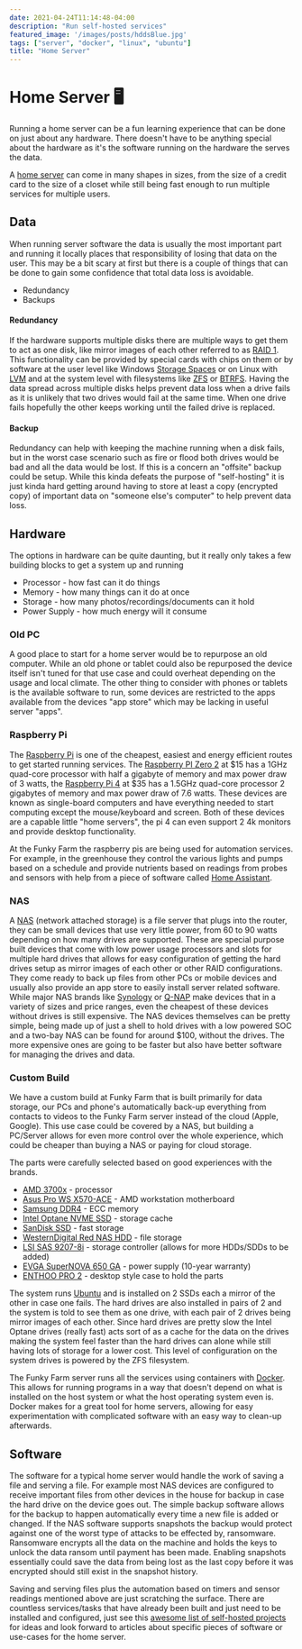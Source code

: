 ```yaml
---
date: 2021-04-24T11:14:48-04:00
description: "Run self-hosted services"
featured_image: '/images/posts/hddsBlue.jpg'
tags: ["server", "docker", "linux", "ubuntu"]
title: "Home Server"
---
```


# Home Server 🖥️

Running a home server can be a fun learning experience that can be done on just about any hardware. There doesn't have 
to be anything special about the hardware as it's the software running on the hardware the serves the data.  
<!--more-->

A [home server](https://en.wikipedia.org/wiki/Home_server) can come in many shapes in sizes, from the size of a credit
card to the size of a closet while still being fast enough to run multiple services for multiple users.  

## Data

When running server software the data is usually the most important part and running it locally places that
responsibility of losing that data on the user. This may be a bit scary at first but there is a couple of things that can 
be done to gain some confidence that total data loss is avoidable.  
* Redundancy
* Backups

#### Redundancy

If the hardware supports multiple disks there are multiple ways to get them to act as one disk, like mirror images of 
each other referred to as [RAID 1](https://en.wikipedia.org/wiki/Standard_RAID_levels#RAID_1). This functionality can be 
provided by special cards with chips on them or by software at the user level like Windows [Storage Spaces](https://support.microsoft.com/en-us/windows/storage-spaces-in-windows-b6c8b540-b8d8-fb8a-e7ab-4a75ba11f9f2) 
or on Linux with [LVM](https://en.wikipedia.org/wiki/Logical_Volume_Manager_(Linux)) and at the system level with 
filesystems like [ZFS](https://en.wikipedia.org/wiki/ZFS) or [BTRFS](https://en.wikipedia.org/wiki/Btrfs). Having the 
data spread across multiple disks helps prevent data loss when a drive fails as it is unlikely that two drives would 
fail at the same time. When one drive fails hopefully the other keeps working until the failed drive is replaced.  

#### Backup

Redundancy can help with keeping the machine running when a disk fails, but in the worst case scenario such as fire or 
flood both drives would be bad and all the data would be lost. If this is a concern an "offsite" backup could be setup.
While this kinda defeats the purpose of "self-hosting" it is just kinda hard getting around having to store at least a 
copy (encrypted copy) of important data on "someone else's computer" to help prevent data loss.

## Hardware

The options in hardware can be quite daunting, but it really only takes a few building blocks to get a system up and 
running
* Processor - how fast can it do things
* Memory - how many things can it do at once
* Storage - how many photos/recordings/documents can it hold
* Power Supply - how much energy will it consume

### Old PC

A good place to start for a home server would be to repurpose an old computer. While an old phone or tablet could also be 
repurposed the device itself isn't tuned for that use case and could overheat depending on the usage and local climate. 
The other thing to consider with phones or tablets is the available software to run, some devices are restricted to 
the apps available from the devices "app store" which may be lacking in useful server "apps".

### Raspberry Pi

The [Raspberry Pi](https://en.wikipedia.org/wiki/Raspberry_Pi) is one of the cheapest, easiest and energy efficient 
routes to get started running services. The [Raspberry PI Zero 2](https://www.raspberrypi.com/products/raspberry-pi-zero-2-w/) 
at $15 has a 1GHz quad-core processor with half a gigabyte of memory and max power draw of 3 watts, the [Raspberry Pi 4](https://www.raspberrypi.com/products/raspberry-pi-4-model-b/) 
at $35 has a 1.5GHz quad-core processor 2 gigabytes of memory and max power draw of 7.6 watts. These devices are known as 
single-board computers and have everything needed to start computing except the mouse/keyboard and screen. Both of these 
devices are a capable little "home servers", the pi 4 can even support 2 4k monitors and provide desktop functionality.

At the Funky Farm the raspberry pis are being used for automation services. For example, in the greenhouse they control 
the various lights and pumps based on a schedule and provide nutrients based on readings from probes and sensors with 
help from a piece of software called [Home Assistant](https://www.home-assistant.io/).

### NAS

A [NAS](https://en.wikipedia.org/wiki/Network-attached_storage) (network attached storage) is a file server that plugs 
into the router, they can be small devices that use very little power, from 60 to 90 watts depending on how many drives 
are supported. These are special purpose built devices that come with low power usage processors and slots for multiple 
hard drives that allows for easy configuration of getting the hard drives setup as mirror images of each other or other 
RAID configurations. They come ready to back up files from other PCs or mobile devices and usually also provide an app 
store to easily install server related software. While major NAS brands like [Synology](https://www.synology.com/en-us/products/series/home) 
or [Q-NAP](https://www.qnap.com/en-us/product/series/home) make devices that in a variety of sizes and price ranges, 
even the cheapest of these devices without drives is still expensive. The NAS devices themselves can be pretty simple, 
being made up of just a shell to hold drives with a low powered SOC and a two-bay NAS can be found for 
around $100, without the drives. The more expensive ones are going to be faster but also have better software for 
managing the drives and data.

### Custom Build

We have a custom build at Funky Farm that is built primarily for data storage, our PCs and phone's automatically back-up 
everything from contacts to videos to the Funky Farm server instead of the cloud (Apple, Google). This use case 
could be covered by a NAS, but building a PC/Server allows for even more control over the whole experience, which could 
be cheaper than buying a NAS or paying for cloud storage.

The parts were carefully selected based on good experiences with the brands. 

* [AMD 3700x](https://www.amd.com/en/products/cpu/amd-ryzen-7-3700x) - processor 
* [Asus Pro WS X570-ACE](https://www.asus.com/us/Motherboards-Components/Motherboards/Workstation/Pro-WS-X570-ACE/) - AMD workstation motherboard 
* [Samsung DDR4](https://www.samsung.com/semiconductor/dram/module/M378A4G43AB1-CWE/) - ECC memory
* [Intel Optane NVME SSD](https://www.intel.com/content/www/us/en/products/sku/97544/intel-optane-memory-series-16gb-m-2-80mm-pcie-3-0-20nm-3d-xpoint/specifications.html) - storage cache 
* [SanDisk SSD](https://www.westerndigital.com/products/internal-drives/sandisk-ssd-plus-sata-iii-ssd#SDSSDA-120G-G25) - fast storage
* [WesternDigital Red NAS HDD](https://www.westerndigital.com/products/internal-drives/wd-red-plus-sata-3-5-hdd#WD40EFZX) - file storage
* [LSI SAS 9207-8i](https://www.broadcom.com/products/storage/host-bus-adapters) - storage controller (allows for more HDDs/SDDs to be added)
* [EVGA SuperNOVA 650 GA](https://www.evga.com/products/product.aspx?pn=220-GA-0650-X1) - power supply (10-year warranty)
* [ENTHOO PRO 2](https://www.phanteks.com/Enthoo-Pro2-Closed.html) - desktop style case to hold the parts

The system runs [Ubuntu](https://ubuntu.com/) and is installed on 2 SSDs each a mirror of the other in case one fails. 
The hard drives are also installed in pairs of 2 and the system is told to see them as one drive, with each pair of 2 
drives being mirror images of each other. Since hard drives are pretty slow the Intel Optane drives (really fast) 
acts sort of as a cache for the data on the drives making the system feel faster than the hard drives can alone while 
still having lots of storage for a lower cost. This level of configuration on the system drives is powered by the ZFS 
filesystem.  

The Funky Farm server runs all the services using containers with [Docker](https://www.docker.com/). This allows for 
running programs in a way that doesn't depend on what is installed on the host system or what the host operating system 
even is. Docker makes for a great tool for home servers, allowing for easy experimentation with complicated 
software with an easy way to clean-up afterwards.  

## Software

The software for a typical home server would handle the work of saving a file and serving a file. For example 
most NAS devices are configured to receive important files from other devices in the house for backup in case the hard 
drive on the device goes out. The simple backup software allows for the backup to happen automatically every time a new 
file is added or changed. If the NAS software supports snapshots the backup would protect against one of the worst type 
of attacks to be effected by, ransomware. Ransomware encrypts all the data on the machine and holds the keys to unlock 
the data ransom until payment has been made. Enabling snapshots essentially could save the data from being lost as 
the last copy before it was encrypted should still exist in the snapshot history.  

Saving and serving files plus the automation based on timers and sensor readings mentioned above are just scratching the 
surface. There are countless services/tasks that have already been built and just need to be installed and configured, 
just see this [awesome list of self-hosted projects](https://github.com/awesome-selfhosted/awesome-selfhosted) for ideas 
and look forward to articles about specific pieces of software or use-cases for the home server.
